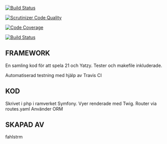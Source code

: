 [![Build Status](https://travis-ci.org/fahlstrm/framework-orm-ci.svg?branch=main)](https://travis-ci.org/fahlstrm/framework-orm-ci)

[![Scrutinizer Code Quality](https://scrutinizer-ci.com/g/fahlstrm/framework-orm-ci/badges/quality-score.png?b=main)](https://scrutinizer-ci.com/g/fahlstrm/framework-orm-ci/?branch=main)

[![Code Coverage](https://scrutinizer-ci.com/g/fahlstrm/framework-orm-ci/badges/coverage.png?b=main)](https://scrutinizer-ci.com/g/fahlstrm/framework-orm-ci/?branch=main)


[![Build Status](https://scrutinizer-ci.com/g/fahlstrm/framework-orm-ci/badges/build.png?b=main)](https://scrutinizer-ci.com/g/fahlstrm/framework-orm-ci/build-status/main)

FRAMEWORK
---------------
En samling kod för att spela 21 och Yatzy.
Tester och makefile inkluderade.

Automatiserad testning med hjälp av Travis CI

KOD
--------------
Skrivet i php i ramverket Symfony.
Vyer renderade med Twig. Router via routes.yaml
Använder ORM


SKAPAD AV
--------------
fahlstrm

